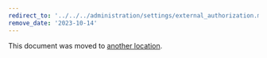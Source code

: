 ```yaml
---
redirect_to: '../../../administration/settings/external_authorization.md'
remove_date: '2023-10-14'
---
```


This document was moved to [another location](../../../administration/settings/external_authorization.md).

<!-- This redirect file can be deleted after <2023-10-14>. -->
<!-- Redirects that point to other docs in the same project expire in three months. -->
<!-- Redirects that point to docs in a different project or site (for example, link is not relative and starts with `https:`) expire in one year. -->
<!-- Before deletion, see: https://docs.gitlab.com/ee/development/documentation/redirects.html -->
